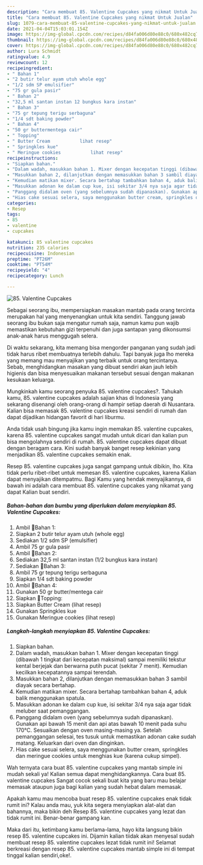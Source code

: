 ```yaml
---
description: "Cara membuat 85. Valentine Cupcakes yang nikmat Untuk Jualan"
title: "Cara membuat 85. Valentine Cupcakes yang nikmat Untuk Jualan"
slug: 1079-cara-membuat-85-valentine-cupcakes-yang-nikmat-untuk-jualan
date: 2021-04-04T15:03:01.154Z
image: https://img-global.cpcdn.com/recipes/d84fa006d80e88c0/680x482cq70/85-valentine-cupcakes-foto-resep-utama.jpg
thumbnail: https://img-global.cpcdn.com/recipes/d84fa006d80e88c0/680x482cq70/85-valentine-cupcakes-foto-resep-utama.jpg
cover: https://img-global.cpcdn.com/recipes/d84fa006d80e88c0/680x482cq70/85-valentine-cupcakes-foto-resep-utama.jpg
author: Lura Schmidt
ratingvalue: 4.9
reviewcount: 12
recipeingredient:
- " Bahan 1"
- "2 butir telur ayam utuh whole egg"
- "1/2 sdm SP emulsifier"
- "75 gr gula pasir"
- " Bahan 2"
- "32,5 ml santan instan 12 bungkus kara instan"
- " Bahan 3"
- "75 gr tepung terigu serbaguna"
- "1/4 sdt baking powder"
- " Bahan 4"
- "50 gr buttermentega cair"
- " Topping"
- " Butter Cream           lihat resep"
- " Springkles kue"
- " Meringue cookies           lihat resep"
recipeinstructions:
- "Siapkan bahan."
- "Dalam wadah, masukkan bahan 1. Mixer dengan kecepatan tinggi (dibawah 1 tingkat dari kecepatan maksimal) sampai memiliki tekstur kental berjejak dan berwarna putih pucat (sekitar 7 menit). Kemudian kecilkan kecepatannya sampai terendah."
- "Masukkan bahan 2, dilanjutkan dengan memasukkan bahan 3 sambil diayak secara bertahap."
- "Kemudian matikan mixer. Secara bertahap tambahkan bahan 4, aduk balik menggunakan spatula."
- "Masukkan adonan ke dalam cup kue, isi sekitar 3/4 nya saja agar tidak meluber saat pemanggangan."
- "Panggang didalam oven (yang sebelumnya sudah dipanaskan). Gunakan api bawah 15 menit dan api atas bawah 10 menit pada suhu 170°C. Sesuaikan dengan oven masing-masing ya. Setelah pemanggangan selesai, tes tusuk untuk memastikan adonan cake sudah matang. Keluarkan dari oven dan dinginkan."
- "Hias cake sesuai selera, saya menggunakan butter cream, springkles dan meringue cookies untuk menghias kue (karena cukup simpel)."
categories:
- Resep
tags:
- 85
- valentine
- cupcakes

katakunci: 85 valentine cupcakes 
nutrition: 235 calories
recipecuisine: Indonesian
preptime: "PT26M"
cooktime: "PT54M"
recipeyield: "4"
recipecategory: Lunch

---
```



![85. Valentine Cupcakes](https://img-global.cpcdn.com/recipes/d84fa006d80e88c0/680x482cq70/85-valentine-cupcakes-foto-resep-utama.jpg)

Sebagai seorang ibu, mempersiapkan masakan mantab pada orang tercinta merupakan hal yang menyenangkan untuk kita sendiri. Tanggung jawab seorang ibu bukan saja mengatur rumah saja, namun kamu pun wajib memastikan kebutuhan gizi terpenuhi dan juga santapan yang dikonsumsi anak-anak harus menggugah selera.

Di waktu  sekarang, kita memang bisa mengorder panganan yang sudah jadi tidak harus ribet membuatnya terlebih dahulu. Tapi banyak juga lho mereka yang memang mau menyajikan yang terbaik untuk orang tercintanya. Sebab, menghidangkan masakan yang dibuat sendiri akan jauh lebih higienis dan bisa menyesuaikan makanan tersebut sesuai dengan makanan kesukaan keluarga. 



Mungkinkah kamu seorang penyuka 85. valentine cupcakes?. Tahukah kamu, 85. valentine cupcakes adalah sajian khas di Indonesia yang sekarang disenangi oleh orang-orang di hampir setiap daerah di Nusantara. Kalian bisa memasak 85. valentine cupcakes kreasi sendiri di rumah dan dapat dijadikan hidangan favorit di hari liburmu.

Anda tidak usah bingung jika kamu ingin memakan 85. valentine cupcakes, karena 85. valentine cupcakes sangat mudah untuk dicari dan kalian pun bisa mengolahnya sendiri di rumah. 85. valentine cupcakes dapat dibuat dengan beragam cara. Kini sudah banyak banget resep kekinian yang menjadikan 85. valentine cupcakes semakin enak.

Resep 85. valentine cupcakes juga sangat gampang untuk dibikin, lho. Kita tidak perlu ribet-ribet untuk memesan 85. valentine cupcakes, karena Kalian dapat menyajikan ditempatmu. Bagi Kamu yang hendak menyajikannya, di bawah ini adalah cara membuat 85. valentine cupcakes yang nikamat yang dapat Kalian buat sendiri.

<!--inarticleads1-->

##### Bahan-bahan dan bumbu yang diperlukan dalam menyiapkan 85. Valentine Cupcakes:

1. Ambil  🔹Bahan 1:
1. Siapkan 2 butir telur ayam utuh (whole egg)
1. Sediakan 1/2 sdm SP (emulsifier)
1. Ambil 75 gr gula pasir
1. Ambil  🔹Bahan 2:
1. Sediakan 32,5 ml santan instan (1/2 bungkus kara instan)
1. Sediakan  🔹Bahan 3:
1. Ambil 75 gr tepung terigu serbaguna
1. Siapkan 1/4 sdt baking powder
1. Ambil  🔹Bahan 4:
1. Gunakan 50 gr butter/mentega cair
1. Siapkan  🔹Topping:
1. Siapkan  Butter Cream           (lihat resep)
1. Gunakan  Springkles kue
1. Gunakan  Meringue cookies           (lihat resep)




<!--inarticleads2-->

##### Langkah-langkah menyiapkan 85. Valentine Cupcakes:

1. Siapkan bahan.
1. Dalam wadah, masukkan bahan 1. Mixer dengan kecepatan tinggi (dibawah 1 tingkat dari kecepatan maksimal) sampai memiliki tekstur kental berjejak dan berwarna putih pucat (sekitar 7 menit). Kemudian kecilkan kecepatannya sampai terendah.
1. Masukkan bahan 2, dilanjutkan dengan memasukkan bahan 3 sambil diayak secara bertahap.
1. Kemudian matikan mixer. Secara bertahap tambahkan bahan 4, aduk balik menggunakan spatula.
1. Masukkan adonan ke dalam cup kue, isi sekitar 3/4 nya saja agar tidak meluber saat pemanggangan.
1. Panggang didalam oven (yang sebelumnya sudah dipanaskan). Gunakan api bawah 15 menit dan api atas bawah 10 menit pada suhu 170°C. Sesuaikan dengan oven masing-masing ya. Setelah pemanggangan selesai, tes tusuk untuk memastikan adonan cake sudah matang. Keluarkan dari oven dan dinginkan.
1. Hias cake sesuai selera, saya menggunakan butter cream, springkles dan meringue cookies untuk menghias kue (karena cukup simpel).




Wah ternyata cara buat 85. valentine cupcakes yang mantab simple ini mudah sekali ya! Kalian semua dapat menghidangkannya. Cara buat 85. valentine cupcakes Sangat cocok sekali buat kita yang baru mau belajar memasak ataupun juga bagi kalian yang sudah hebat dalam memasak.

Apakah kamu mau mencoba buat resep 85. valentine cupcakes enak tidak rumit ini? Kalau anda mau, yuk kita segera menyiapkan alat-alat dan bahannya, maka bikin deh Resep 85. valentine cupcakes yang lezat dan tidak rumit ini. Benar-benar gampang kan. 

Maka dari itu, ketimbang kamu berlama-lama, hayo kita langsung bikin resep 85. valentine cupcakes ini. Dijamin kalian tiidak akan menyesal sudah membuat resep 85. valentine cupcakes lezat tidak rumit ini! Selamat berkreasi dengan resep 85. valentine cupcakes mantab simple ini di tempat tinggal kalian sendiri,oke!.

